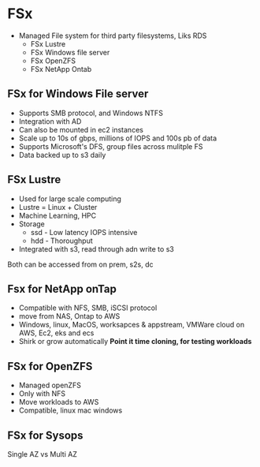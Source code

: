 # FSx
- Managed File system for third party filesystems, Liks RDS
    - FSx Lustre
    - FSx Windows file server
    - FSx OpenZFS
    - FSx NetApp Ontab

## FSx for Windows File server
- Supports SMB protocol, and Windows NTFS
- Integration with AD
- Can also be mounted in ec2 instances
- Scale up to 10s of gbps, millions of IOPS and 100s pb of data
- Supports Microsoft's DFS, group files across mulitple FS
- Data backed up to s3 daily

## FSx Lustre
- Used for large scale computing
- Lustre = Linux + Cluster
- Machine Learning, HPC
- Storage 
    - ssd - Low latency IOPS intensive
    - hdd - Thoroughput
- Integrated with s3, read through adn write to s3 

Both can be accessed from on prem, s2s, dc

## Fsx for NetApp onTap
- Compatible with NFS, SMB, iSCSI protocol
- move from NAS, Ontap to AWS
- Windows, linux, MacOS, worksapces & appstream, VMWare cloud on AWS, Ec2, eks and ecs
- Shirk or grow automatically
**Point it time cloning, for testing workloads**

## FSx for OpenZFS
- Managed openZFS
- Only with NFS
- Move workloads to AWS 
- Compatible, linux mac windows

## FSx for Sysops
Single AZ vs Multi AZ
